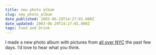 ```yaml
---
title: new photo album
slug: new_photo_album
date_published: 2003-06-29T14:27:01.000Z
date_updated: 2003-06-29T14:27:01.000Z
tags: Food and Drink
---
```


I made a new photo album with pictures from [all over NYC](http://anil.typepad.com/photos/allover/) the past few days. I’d love to hear what you think.
